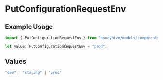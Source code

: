 # PutConfigurationRequestEnv

## Example Usage

```typescript
import { PutConfigurationRequestEnv } from "honeyhive/models/components";

let value: PutConfigurationRequestEnv = "prod";
```

## Values

```typescript
"dev" | "staging" | "prod"
```
